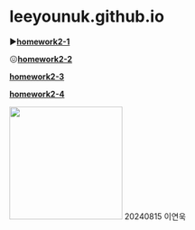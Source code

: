 <h1>leeyounuk.github.io</h1>


▶️[**homework2-1**](https://leeyounuk.github.io/homework2-1.html) 

😖[**homework2-2**](https://leeyounuk.github.io/homework2-2.html)

[**homework2-3**](https://leeyounuk.github.io/homework2-3.html)

[**homework2-4**](https://leeyounuk.github.io/homework2-4.html)

<img src="https://i.namu.wiki/i/w11dbZZeomJI4bD3_KItw3vq7tgglcM1YQA_xHULxMsixPpY1S7KcB8WrEFhJNuSuejiiQkicGKMH12JvpUqBQ.webp" width="200">
20240815 이연욱
